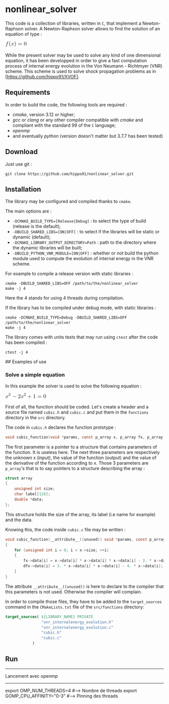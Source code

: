 # nonlinear_solver

This code is a collection of libraries, written in `C`, that implement a Newton-Raphson solver.
A Newton-Raphson solver allows to find the solution of an equation of type :

![General equation to solve](/doc/images/fxzero.gif)

While the present solver may be used to solve any kind of one dimensional equation,
it has been developped in order to give a fast computation process of internal energy evolution in the Von Neumann - Richtmyer (VNR) scheme. This scheme is used to solve shock propagation problems as in [https://github.com/hippo91/XVOF].

<!-- The code is parallelized thanks to **OpenMP**. -->

## Requirements

In order to build the code, the following tools are required : 

- *cmake*, version 3.12 or higher; 
- *gcc* or *clang* or any other compiler compatible with *cmake* and compliant with the standard 99 of the `C` language;
- *openmp*
- and eventually *python* (version doesn't matter but 3.7.7 has been tested)

## Download

Just use git :

    git clone https://github.com/hippo91/nonlinear_solver.git

## Installation

The library may be configured and compiled thanks to `cmake`.

The main options are : 

- `-DCMAKE_BUILD_TYPE=[Release|Debug]` : to select the type of build (release is the default); 
- `-DBUILD_SHARED_LIBS=[ON|OFF]` : to select if the libraries will be static or dynamic (default);
- `-DCMAKE_LIBRARY_OUTPUT_DIRECTORY=Path` : path to the directory where the dynamic libraries will be built;
- `-DBUILD_PYTHON_VNR_MODULE=[ON|OFF]` : whether or not build the python module used to compute the evolution of internal energy in the VNR scheme.

For example to compile a release version with static libraries :

    cmake -DBUILD_SHARED_LIBS=OFF /path/to/the/nonlinear_solver
    make -j 4

Here the 4 stands for using 4 threads during compilation.

If the library has to be compiled under debug mode, with static libraries :

    cmake -DCMAKE_BUILD_TYPE=Debug -DBUILD_SHARED_LIBS=OFF /path/to/the/nonlinear_solver
    make -j 4

The library comes with units tests that may run using `ctest` after the code has been compiled :

    ctest -j 4

## Examples of use

### Solve a simple equation

In this example the solver is used to solve the following equation :

![Cubic function](/doc/images/cubic_function.gif)

First of all, the function should be coded.
Let's create a header and a source file named `cubic.h` and `cubic.c` and put them in the `functions` directory in the `src` directory.

The code in `cubic.h` declares the function prototype :

```C
void cubic_function(void *params, const p_array x, p_array fx, p_array dfx);
```

The first parameter is a pointer to a structure that contains parameters of the function. It is useless here.
The next three parameters are respectively the unknown x (input), the value of the function (output) and the value of the derivative of the function according to x. Those 3 parameters are `p_array`'s that is to say pointers
to a structure describing the array :

```C
struct array
{
    unsigned int size;
    char label[128];
    double *data;
};
```

This structure holds the size of the array, its label (i.e name for example) and the data.

Knowing this, the code inside `cubic.c` file may be written :

```C
void cubic_function(__attribute__((unused)) void *params, const p_array x, p_array fx, p_array dfx)
{
    for (unsigned int i = 0; i < x->size; ++i)
    {
        fx->data[i] = x->data[i] * x->data[i] * x->data[i] - 2. * x->data[i] * x->data[i] + 1;
        dfx->data[i] = 3. * x->data[i] * x->data[i] - 4. * x->data[i];
    }
}
```

The attribute `__attribute__((unused))` is here to declare to the compiler that this parameters is not used. Otherwise the compiler will complain.

In order to compile those files, they have to be added to the `target_sources` command in the `CMakeLists.txt` file of the `src/functions` directory:

```CMake
target_sources( ${LIBRARY_NAME} PRIVATE
                "vnr_internalenergy_evolution.h"
                "vnr_internalenergy_evolution.c" 
                "cubic.h"
                "cubic.c"
            )
```

## Run
******
Lancement avec openmp
******
export OMP_NUM_THREADS=4 #--> Nombre de threads
export GOMP_CPU_AFFINITY="0-3" #--> Pinning des threads

